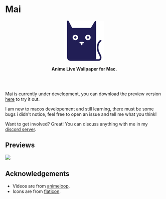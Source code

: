 # Mai

<div align="center">
	<img src="icon.png" width="128" height="128">
	<p>
		<b>Anime Live Wallpaper for Mac.</b>
	</p>
	<br>
	<br>
</div>

Mai is currently under development, you can download the preview version [here](https://github.com/jianstm/Mai/releases) to try it out. 

I am new to macos developement and still learning, there must be some bugs i didn't notice, feel free to open an issue and tell me what you think! 

Want to get involved? Great! You can discuss anything with me in my [discord server](https://discord.gg/bBRr2g).

## Previews

<img src="demo.gif" width="918">

## Acknowledgements

- Videos are from [animeloop](https://animeloop.org).
- Icons are from [flaticon](https://flaticon.com).
